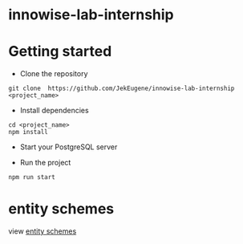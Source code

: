 # innowise-lab-internship

# Getting started

- Clone the repository

```
git clone  https://github.com/JekEugene/innowise-lab-internship <project_name>
```

- Install dependencies

```
cd <project_name>
npm install
```

- Start your PostgreSQL server

- Run the project

```
npm run start
```

# entity schemes

view [entity schemes](https://drawsql.app/jek/diagrams/video1)
